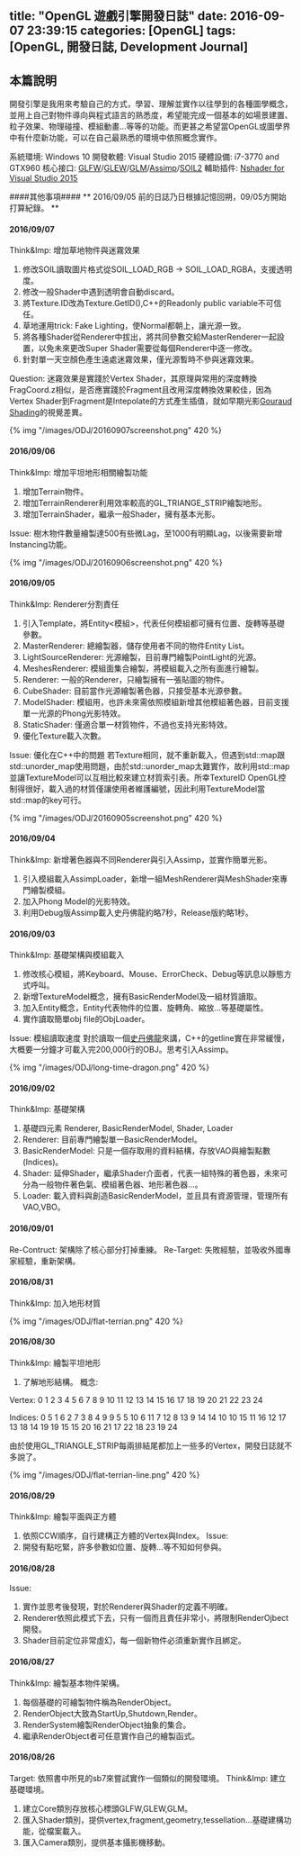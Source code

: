 title: "OpenGL 遊戲引擎開發日誌"
date: 2016-09-07 23:39:15
categories: [OpenGL]
tags: [OpenGL, 開發日誌, Development Journal]
---
## 本篇說明 ##
開發引擎是我用來考驗自己的方式，學習、理解並實作以往學到的各種圖學概念，並用上自己對物件導向與程式語言的熟悉度，希望能完成一個基本的如場景建置、粒子效果、物理碰撞、模組動畫...等等的功能。而更甚之希望當OpenGL或圖學界中有什麼新功能，可以在自己最熟悉的環境中依照概念實作。

系統環境: Windows 10
開發軟體: Visual Studio 2015
硬體設備: i7-3770 and GTX960
核心接口: [GLFW][1]/[GLEW][2]/[GLM][3]/[Assimp][4]/[SOIL2][5]
輔助插件: [Nshader for Visual Studio 2015][6]

####其他事項####
** 2016/09/05 前的日誌乃日根據記憶回朔，09/05方開始打算紀錄。 **

<!--more-->

#### 2016/09/07 ####
Think&Imp: 增加草地物件與迷霧效果
1. 修改SOIL讀取圖片格式從SOIL_LOAD_RGB -> SOIL_LOAD_RGBA，支援透明度。
2. 修改一般Shader中遇到透明會自動discard。
3. 將Texture.ID改為Texture.GetID(),C++的Readonly public variable不可信任。
4. 草地運用trick: Fake Lighting，使Normal都朝上，讓光源一致。
5. 將各種Shader從Renderer中拔出，將共同參數交給MasterRenderer一起設置，以免未來更改Super Shader需要從每個Renderer中逐一修改。
6. 針對單一天空顏色產生遠處迷霧效果，僅光源暫時不參與迷霧效果。

Question: 迷霧效果是實踐於Vertex Shader，其原理與常用的深度轉換FragCoord.z相似，是否應實踐於Fragment且改用深度轉換效果較佳，因為Vertex Shader到Fragment是Intepolate的方式產生插值，就如早期光影[Gouraud Shading](https://en.wikipedia.org/wiki/Gouraud_shading)的視覺差異。

{% img "/images/ODJ/20160907screenshot.png" 420 %}


#### 2016/09/06 ####
Think&Imp: 增加平坦地形相關繪製功能
1. 增加Terrain物件。
2. 增加TerrainRenderer利用效率較高的GL_TRIANGE_STRIP繪製地形。
3. 增加TerrainShader，繼承一般Shader，擁有基本光影。

Issue: 樹木物件數量繪製達500有些微Lag，至1000有明顯Lag，以後需要新增Instancing功能。

{% img "/images/ODJ/20160906screenshot.png" 420 %}


#### 2016/09/05 ####
Think&Imp: Renderer分割責任
1. 引入Template，將Entity<模組>，代表任何模組都可擁有位置、旋轉等基礎參數。
2. MasterRenderer: 總繪製器，儲存使用者不同的物件Entity List。
3. LightSourceRenderer: 光源繪製，目前專門繪製PointLight的光源。
4. MeshesRenderer: 模組面集合繪製，將模組載入之所有面進行繪製。
5. Renderer: 一般的Renderer，只繪製擁有一張貼圖的物件。
6. CubeShader: 目前當作光源繪製著色器，只接受基本光源參數。
7. ModelShader: 模組用，也許未來需依照模組新增其他模組著色器，目前支援單一光源的Phong光影特效。
8. StaticShader: 僅適合單一材質物件，不過也支持光影特效。
9. 優化Texture載入次數。

Issue: 優化在C++中的問題
若Texture相同，就不重新載入，但遇到std::map跟std::unorder_map使用問題，由於std::unorder_map太難實作，故利用std::map並讓TextureModel可以互相比較來建立材質索引表。所幸TextureID OpenGL控制得很好，載入過的材質僅讓使用者維護編號，因此利用TextureModel當std::map的key可行。

{% img "/images/ODJ/20160905screenshot.png" 420 %}


#### 2016/09/04 ####
Think&Imp: 新增著色器與不同Renderer與引入Assimp，並實作簡單光影。
1. 引入模組載入AssimpLoader，新增一組MeshRenderer與MeshShader來專門繪製模組。
2. 加入Phong Model的光影特效。
3. 利用Debug版Assimp載入史丹佛龍約略7秒，Release版約略1秒。


#### 2016/09/03 ####
Think&Imp: 基礎架構與模組載入
1. 修改核心模組，將Keyboard、Mouse、ErrorCheck、Debug等訊息以靜態方式呼叫。
2. 新增TextureModel概念，擁有BasicRenderModel及一組材質讀取。
3. 加入Entity概念，Entity代表物件的位置、旋轉角、縮放...等基礎屬性。
4. 實作讀取簡單obj file的ObjLoader。

Issue: 模組讀取速度
對於讀取一個[史丹佛龍](http://graphics.stanford.edu/data/3Dscanrep/dragon.gif)來講，C++的getline實在非常緩慢，大概要一分鐘才可載入完200,000行的OBJ。思考引入Assimp。

{% img "/images/ODJ/long-time-dragon.png" 420 %}


#### 2016/09/02 ####
Think&Imp: 基礎架構
1. 基礎四元素 Renderer, BasicRenderModel, Shader, Loader
2. Renderer: 目前專門繪製單一BasicRenderModel。
3. BasicRenderModel: 只是一個存取用的資料結構，存放VAO與繪製點數(Indices)。
4. Shader: 延伸Shader，繼承Shader介面者，代表一組特殊的著色器，未來可分為一般物件著色氣、模組著色器、地形著色器...。
5. Loader: 載入資料與創造BasicRenderModel，並且具有資源管理，管理所有VAO,VBO。


#### 2016/09/01 ####
Re-Contruct: 架構除了核心部分打掉重練。
Re-Target: 失敗經驗，並吸收外國專家經驗，重新架構。


#### 2016/08/31 ####
Think&Imp: 加入地形材質

{% img "/images/ODJ/flat-terrian.png" 420 %}


#### 2016/08/30 ####
Think&Imp: 繪製平坦地形
1. 了解地形結構。
概念:

Vertex:
0  1  2  3  4
5  6  7  8  9
10 11 12 13 14
15 16 17 18 19
20 21 22 23 24

Indices:
0   5  1   6  2   7  3   8  4   9    9   5
5  10  6  11  7  12  8  13  9  14   14  10
10 15 11  16 12  17 13  18 14  19   19  15
15 20 16  21 17  22 18  23 19  24

由於使用GL_TRIANGLE_STRIP每兩排結尾都加上一些多的Vertex，開發日誌就不多說了。

{% img "/images/ODJ/flat-terrian-line.png" 420 %}


#### 2016/08/29 ####
Think&Imp: 繪製平面與正方體
1. 依照CCW順序，自行建構正方體的Vertex與Index。
Issue:
1. 開發有點吃緊，許多參數如位置、旋轉...等不知如何參與。


#### 2016/08/28 ####
Issue:
1. 實作並思考後發現，對於Renderer與Shader的定義不明確。
2. Renderer依照此模式下去，只有一個而且責任非常小，將限制RenderOjbect開發。
3. Shader目前定位非常虛幻，每一個新物件必須重新實作且綁定。


#### 2016/08/27 ####
Think&Imp: 繪製基本物件架構。
1. 每個基礎的可繪製物件稱為RenderObject。
2. RenderObject大致為StartUp,Shutdown,Render。
3. RenderSystem繪製RenderObject抽象的集合。
4. 繼承RenderObject者可任意實作自己的繪製函式。


#### 2016/08/26 ####
Target: 依照書中所見的sb7來嘗試實作一個類似的開發環境。
Think&Imp: 建立基礎環境。
1. 建立Core類別存放核心標頭GLFW,GLEW,GLM。
2. 匯入Shader類別，提供vertex,fragment,geometry,tessellation...基礎建構功能，從檔案載入。
3. 匯入Camera類別，提供基本攝影機移動。


[1]: http://www.glfw.org/ "GLFW"

[2]: http://glew.sourceforge.net/ "GLEW"

[3]: http://glm.g-truc.net/ "GLM"

[4]: http://www.assimp.org/ "Assimp"

[5]: https://bitbucket.org/SpartanJ/soil2 "SOIL2"

[6]: http://www.horsedrawngames.com/shader-syntax-highlighting-in-visual-studio-2013/ "Nshader"